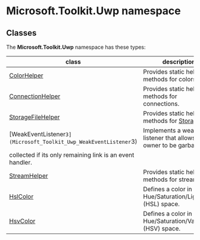
# Microsoft.Toolkit.Uwp namespace

## Classes

The **Microsoft.Toolkit.Uwp** namespace has these types:

| class | description |
| --- | --- |
| [ColorHelper](Microsoft_Toolkit_Uwp_ColorHelper) | Provides static helper methods for colors. |
| [ConnectionHelper](Microsoft_Toolkit_Uwp_ConnectionHelper) | Provides static helper methods for connections. |
| [StorageFileHelper](Microsoft_Toolkit_Uwp_StorageFileHelper) | Provides static helper methods for [StorageFile](T_Windows_Storage_StorageFile). |
| [WeakEventListener`3](Microsoft_Toolkit_Uwp_WeakEventListener`3) | Implements a weak event listener that allows the owner to be garbage
            collected if its only remaining link is an event handler. |
| [StreamHelper](Microsoft_Toolkit_Uwp_StreamHelper) | Provides static helper methods for streams. |
| [HslColor](Microsoft_Toolkit_Uwp_HslColor) | Defines a color in Hue/Saturation/Lightness (HSL) space. |
| [HsvColor](Microsoft_Toolkit_Uwp_HsvColor) | Defines a color in Hue/Saturation/Value (HSV) space. |
